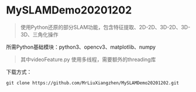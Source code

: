 # MySLAMDemo20201202

> 使用Python还原的部分SLAM功能，包含特征提取、2D-2D、3D-2D、3D-3D、三角化操作
>

所需Python基础模块：python3、opencv3、matplotlib、numpy
> 其中videoFeature.py 使用多线程，需要额外的threading库
>

下载方式：
```shell
git clone https://github.com/MrLiuXiangzhen/MySLAMDemo20201202.git
```
